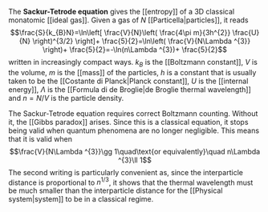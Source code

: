 The **Sackur-Tetrode equation** gives the [[entropy]] of a 3D classical monatomic [[ideal gas]]. Given a gas of $N$ [[Particella|particles]], it reads
$$\frac{S}{k_{B}N}=\ln\left[ \frac{V}{N}\left( \frac{4\pi m}{3h^{2}} \frac{U}{N} \right)^{3/2} \right]+ \frac{5}{2}=\ln\left( \frac{V}{N\Lambda ^{3}} \right)+ \frac{5}{2}=-\ln(n\Lambda ^{3})+ \frac{5}{2}$$
written in increasingly compact ways. $k_{B}$ is the [[Boltzmann constant]], $V$ is the volume, $m$ is the [[mass]] of the particles, $h$ is a constant that is usually taken to be the [[Costante di Planck|Planck constant]], $U$ is the [[internal energy]], $\Lambda$ is the [[Formula di de Broglie|de Broglie thermal wavelength]] and $n=N/V$ is the particle density.

The Sackur-Tetrode equation requires correct Boltzmann counting. Without it, the [[Gibbs paradox]] arises. Since this is a classical equation, it stops being valid when quantum phenomena are no longer negligible. This means that it is valid when
$$\frac{V}{N\Lambda ^{3}}\gg 1\quad\text{or equivalently}\quad n\Lambda ^{3}\ll 1$$
The second writing is particularly convenient as, since the interparticle distance is proportional to $n^{1/3}$, it shows that the thermal wavelength must be much smaller than the interparticle distance for the [[Physical system|system]] to be in a classical regime.